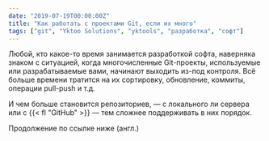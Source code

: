 ```yaml
---
date: "2019-07-19T00:00:00Z"
title: "Как работать с проектами Git, если их много"
tags: ["git", "Yktoo Solutions", "yktools", "разработка", "софт"]
---
```


Любой, кто какое-то время занимается разработкой софта, наверняка знаком с ситуацией, когда многочисленные Git-проекты, используемые или разрабатываемые вами, начинают выходить из-под контроля. Всё больше времени тратится на их сортировку, обновление, коммиты, операции pull-push и т.д.

И чем больше становится репозиториев, — с локального ли сервера или с {{< fl "GitHub" >}} — тем сложнее поддерживать в них порядок.

Продолжение по ссылке ниже (англ.)

<!--{{< imgfig "https://yktoo.solutions/blog/2019/07/19-managing-git-projects-on-a-mass-scale/git.png" >}}-->
